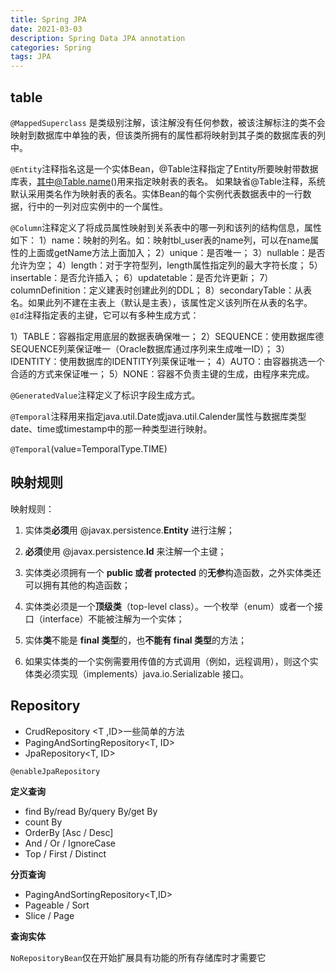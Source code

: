 ```yaml
---
title: Spring JPA
date: 2021-03-03
description: Spring Data JPA annotation
categories: Spring
tags: JPA
---
```

<!--!more-->

## table

`@MappedSuperclass` 是类级别注解，该注解没有任何参数，被该注解标注的类不会映射到数据库中单独的表，但该类所拥有的属性都将映射到其子类的数据库表的列中。

`@Entity`注释指名这是一个实体Bean，@Table注释指定了Entity所要映射带数据库表，其中@Table.name()用来指定映射表的表名。
如果缺省@Table注释，系统默认采用类名作为映射表的表名。实体Bean的每个实例代表数据表中的一行数据，行中的一列对应实例中的一个属性。

`@Column`注释定义了将成员属性映射到关系表中的哪一列和该列的结构信息，属性如下：
1）name：映射的列名。如：映射tbl_user表的name列，可以在name属性的上面或getName方法上面加入；
2）unique：是否唯一；
3）nullable：是否允许为空；
4）length：对于字符型列，length属性指定列的最大字符长度；
5）insertable：是否允许插入；
6）updatetable：是否允许更新；
7）columnDefinition：定义建表时创建此列的DDL；
8）secondaryTable：从表名。如果此列不建在主表上（默认是主表），该属性定义该列所在从表的名字。
`@Id`注释指定表的主键，它可以有多种生成方式：

1）TABLE：容器指定用底层的数据表确保唯一；
2）SEQUENCE：使用数据库德SEQUENCE列莱保证唯一（Oracle数据库通过序列来生成唯一ID）；
3）IDENTITY：使用数据库的IDENTITY列莱保证唯一；
4）AUTO：由容器挑选一个合适的方式来保证唯一；
5）NONE：容器不负责主键的生成，由程序来完成。

`@GeneratedValue`注释定义了标识字段生成方式。

`@Temporal`注释用来指定java.util.Date或java.util.Calender属性与数据库类型date、time或timestamp中的那一种类型进行映射。

`@Temporal`(value=TemporalType.TIME)

## 映射规则

映射规则：

1. 实体类**必须**用 @javax.persistence.**Entity** 进行注解；

2. **必须**使用 @javax.persistence.**Id** 来注解一个主键；

3. 实体类必须拥有一个 **public 或者 protected** 的**无参**构造函数，之外实体类还可以拥有其他的构造函数；

4. 实体类必须是一个**顶级类**（top-level class）。一个枚举（enum）或者一个接口（interface）不能被注解为一个实体；

5. 实体**类**不能是 **final 类型**的，也**不能有 final 类型**的方法；

6. 如果实体类的一个实例需要用传值的方式调用（例如，远程调用），则这个实体类必须实现（implements）java.io.Serializable 接口。 

## Repository

- CrudRepository <T ,ID>一些简单的方法
- PagingAndSortingRepository<T, ID> 
- JpaRepository<T, ID>

`@enableJpaRepository`

**定义查询**

- find By/read By/query By/get By
- count By
-  OrderBy [Asc / Desc]
- And / Or / IgnoreCase
- Top / First / Distinct

**分页查询**

- PagingAndSortingRepository<T,ID>
- Pageable / Sort
- Slice<T> / Page<T>

**查询实体**

`NoRepositoryBean`仅在开始扩展具有功能的所有存储库时才需要它

